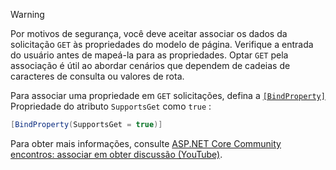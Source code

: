 > [!WARNING]
> Por motivos de segurança, você deve aceitar associar os dados da solicitação `GET` às propriedades do modelo de página. Verifique a entrada do usuário antes de mapeá-la para as propriedades. Optar `GET` pela associação é útil ao abordar cenários que dependem de cadeias de caracteres de consulta ou valores de rota.
>
> Para associar uma propriedade em `GET` solicitações, defina a [`[BindProperty]`](xref:Microsoft.AspNetCore.Mvc.BindPropertyAttribute) Propriedade do atributo `SupportsGet` como `true` :
>
> ```csharp
> [BindProperty(SupportsGet = true)]
> ```
>
> Para obter mais informações, consulte [ASP.NET Core Community encontros: associar em obter discussão (YouTube)](https://www.youtube.com/watch?v=p7iHB9V-KVU&feature=youtu.be&t=54m27s).
